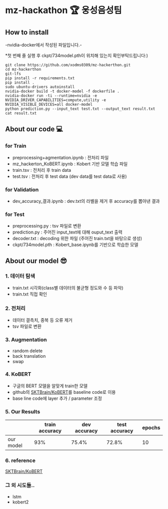 # mz-hackathon 🏆 웅성음성팀
## How to install
-nvidia-docker에서 작성된 파일입니다.-

*첫 번째 줄 실행 후 ckpt/734model.pth이 위치해 있는지 확인부탁드립니다:)

```
git clone https://github.com/xodms0309/mz-hackerthon.git  
cd mz-hackerthon  
git-lfs  
pip install -r requirements.txt  
pip install .  
sudo ubuntu-drivers autoinstall
nvidia-docker build -t docker-model -f dockerfile .  
nvidia-docker run -ti --runtime=nvidia -e NVIDIA_DRIVER_CAPABILITIES=compute,utility -e NVIDIA_VISIBLE_DEVICES=all docker-model  
python prediction.py --input_text test.txt --output_text result.txt
cat result.txt
```

## About our code 💻
### for Train
- preprocessing+agmentation.ipynb : 전처리 파일
- mz_hackerton_KoBERT.ipynb : Kobert 기반 모델 학습 파일
- train.tsv : 전처리 후 train data
- test.tsv : 전처리 후 test data (dev data를 test data로 사용)

### for Validation
- dev_accuracy_결과.ipynb : dev.txt의 라벨을 제거 후 accuracy를 뽑아낸 결과

### for Test
- preprocessing.py : tsv 파일로 변환
- prediction.py : 주어진 input_text에 대해 ouput_text 출력 
- decoder.txt : decoding 위한 파일 (주어진 train.txt을 바탕으로 생성)
- ckpt/734model.pth : Kobert_base.ipynb를 기반으로 학습한 모델
 
## About our model 😎
### 1. 데이터 탐색
  * train.txt 시각화(class별 데이터의 불균형 정도와 수 등 파악)
  * train.txt 직접 확인
### 2. 전처리
  * 데이터 결측치, 중복 등 오류 제거 
  * tsv 파일로 변환
### 3. Augmentation
  * random delete
  * back translation
  * swap
### 4. KoBERT
  * 구글의 BERT 모델을 알맞게 train한 모델
  * github의 [SKTBrain/KoBERT](https://github.com/SKTBrain/KoBERT)를 baseline code로 이용
  * base line code에 layer 추가 / parameter 조정
### 5. Our Results

||train accuracy|dev accuracy|test accuracy|epochs|
|---|---|---|---|--|
|our model|93%|75.4%|72.8%|10|

### 6. reference
  [SKTBrain/KoBERT](https://github.com/SKTBrain/KoBERT)

### 그 외 시도들.. 
* lstm
* kobert2
